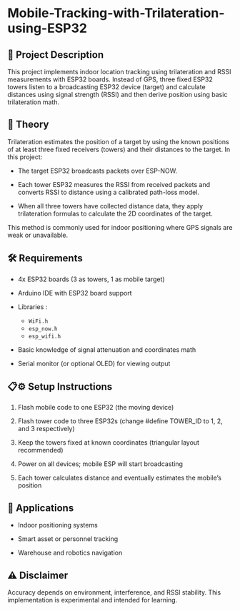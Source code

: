 # Mobile-Tracking-with-Trilateration-using-ESP32

## 📖 Project Description

This project implements indoor location tracking using trilateration and RSSI measurements with ESP32 boards. Instead of GPS, three fixed ESP32 towers listen to a broadcasting ESP32 device (target) and calculate distances using signal strength (RSSI) and then derive position using basic trilateration math.

## 🧠 Theory

Trilateration estimates the position of a target by using the known positions of at least three fixed receivers (towers) and their distances to the target. In this project:

- The target ESP32 broadcasts packets over ESP-NOW.

- Each tower ESP32 measures the RSSI from received packets and converts RSSI to distance using a calibrated path-loss model.

- When all three towers have collected distance data, they apply trilateration formulas to calculate the 2D coordinates of the target.

This method is commonly used for indoor positioning where GPS signals are weak or unavailable.

## 🛠️ Requirements

  - 4x ESP32 boards (3 as towers, 1 as mobile target)

  - Arduino IDE with ESP32 board support

  - Libraries :
     - `WiFi.h`
     - `esp_now.h`
     - `esp_wifi.h`

  - Basic knowledge of signal attenuation and coordinates math

  - Serial monitor (or optional OLED) for viewing output

## 📋⚙️ Setup Instructions

1. Flash mobile code to one ESP32 (the moving device)

2. Flash tower code to three ESP32s (change #define TOWER_ID to 1, 2, and 3 respectively)

3. Keep the towers fixed at known coordinates (triangular layout recommended)

4. Power on all devices; mobile ESP will start broadcasting

5. Each tower calculates distance and eventually estimates the mobile’s position

## 🚀 Applications

- Indoor positioning systems

- Smart asset or personnel tracking

- Warehouse and robotics navigation

## ⚠️ Disclaimer

Accuracy depends on environment, interference, and RSSI stability. This implementation is experimental and intended for learning.
